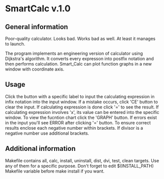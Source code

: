 # SmartCalc v.1.0

## General information

Poor-quality calculator. Looks bad. Works bad as well. At least it manages to launch.

The program implements an engineering version of calculator using Dijkstra's algorithm. It converts every expresson into postfix notation and then performs calculation. Smart_Calc can plot function graphs in a new window with coordinate axis.

## Usage

Click the button with a specific label to input the calculating expression in infix notation into the input window. If a mistake occurs, click 'CE' button to clear the input. If calculating expression is done click '=' to see the result. If calculating expression involves 'x', its value can be entered into the specific window. To view the fucntion chart click the 'GRAPH' button. If errors exist in the input you'll see ERROR after clicking '=' button. To ensure correct results enclose each negative number within brackets. If divisor is a negative number use additional brackets.

## Additional information

Makefile contains all, calc, install, uninstall, dist, dvi, test, clean targets. Use any of them for a specific purpose. Don't forget to edit 
$(INSTALL_PATH) Makefile variable before make install if you want. 
